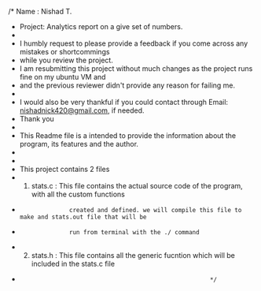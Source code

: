 /*  Name : Nishad T. 
*   Project: Analytics report on a give set of numbers.
*
*	I humbly request to please provide a feedback if you come across any mistakes or shortcommings 
*	while you review the project. 
*	I am resubmitting this project without much changes as the project runs fine on my ubuntu VM and 
*	and the previous reviewer didn't provide any reason for failing me.
*	
*	I would also be very thankful if you could contact through Email: nishadnick420@gmail.com, if needed.
*	Thank you
*
*	This Readme file is a intended to provide the information about the program, its features and the author.
*	
*
*	This project contains 2 files   
*	1)	stats.c  :  This file contains the actual source code of the program, with all the custom functions
*					created and defined. we will compile this file to make and stats.out file that will be
*					run from terminal with the ./ command
*	2)	stats.h	 :	This file contains all the generic fucntion which will be included in the stats.c file
*
															*/

